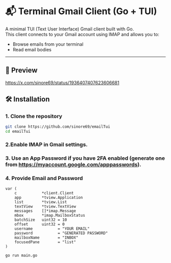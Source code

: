 # 📬 Terminal Gmail Client (Go + TUI)

A minimal TUI (Text User Interface) Gmail client built with Go.  
This client connects to your Gmail account using IMAP and allows you to:

- Browse emails from your terminal
- Read email bodies

---
## 📸 Preview
https://x.com/sinore69/status/1936407407623606681

## 🛠️ Installation

### 1. Clone the repository

```bash
git clone https://github.com/sinore69/emailTui
cd emailTui
```
### 2.Enable IMAP in Gmail settings.

### 3. Use an App Password if you have 2FA enabled (generate one from https://myaccount.google.com/apppasswords).

### 4. Provide Email and Password

```
var (
	c           *client.Client
	app         *tview.Application
	list        *tview.List
	textView    *tview.TextView
	messages    []*imap.Message
	mbox        *imap.MailboxStatus
	batchSize   uint32 = 10
	offset      uint32 = 0
	username           = "YOUR EMAIL"
	password           = "GENERATED PASSWORD"
	mailboxName        = "INBOX"
	focusedPane        = "list"
)
```

```
go run main.go
```

